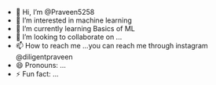 - 👋 Hi, I’m @Praveen5258
- 👀 I’m interested in machine learning
- 🌱 I’m currently learning Basics of ML
- 💞️ I’m looking to collaborate on ...
- 📫 How to reach me ...you can reach me through instagram @diligentpraveen
- 😄 Pronouns: ...
- ⚡ Fun fact: ...

<!---
Praveen5258/Praveen5258 is a ✨ special ✨ repository because its `README.md` (this file) appears on your GitHub profile.
You can click the Preview link to take a look at your changes.
--->
